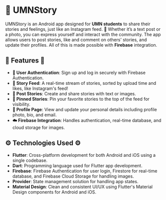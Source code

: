 # 📱 **UMNStory** 

UMNStory is an Android app designed for **UMN students** to share their stories and feelings, just like an Instagram feed. 📸 Whether it’s a text post or a photo, you can express yourself and interact with the community. The app allows users to post stories, like and comment on others' stories, and update their profiles. All of this is made possible with **Firebase** integration.

## 🌟 Features 🌟

- **🚀 User Authentication**: Sign up and log in securely with Firebase Authentication.
- **📜 Story Feed**: A real-time stream of stories, sorted by upload time and likes, like Instagram's feed!
- **📝 Post Stories**: Create and share stories with text or images.
- **📌 Pinned Stories**: Pin your favorite stories to the top of the feed for visibility.
- **👤 Profile Page**: View and update your personal details including profile photo, bio, and email.
- **☁️ Firebase Integration**: Handles authentication, real-time database, and cloud storage for images.

## ⚙️ Technologies Used ⚙️

- **Flutter**: Cross-platform development for both Android and iOS using a single codebase.
- **Dart**: Programming language used for Flutter app development.
- **Firebase**: Firebase Authentication for user login, Firestore for real-time database, and Firebase Cloud Storage for handling images.
- **Provider**: State management solution for handling app states.
- **Material Design**: Clean and consistent UI/UX using Flutter's Material Design components for Android and iOS.
